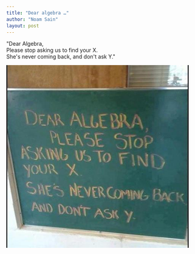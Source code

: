 ```yaml
---
title: "Dear algebra …"
author: "Noam Sain"
layout: post
---
```


"Dear Algebra,<br>
Please stop asking us to find your X.<br>
She's never coming back, and don't ask Y."

![Dear algebra](/assets/2022/2022-10-funny02.jpg "Dear algebra")
